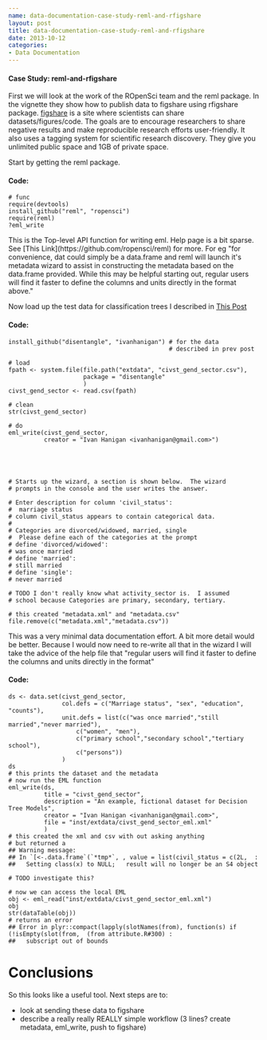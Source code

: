 ```yaml
---
name: data-documentation-case-study-reml-and-rfigshare
layout: post
title: data-documentation-case-study-reml-and-rfigshare
date: 2013-10-12
categories:
- Data Documentation
---
```


#### Case Study: reml-and-rfigshare
First we will look at the work of the ROpenSci team and the reml
package.  In the vignette they show how to publish data to figshare
using rfigshare package.  [figshare](http://figshare.com/) is a site
where scientists can share datasets/figures/code. The goals are to
encourage researchers to share negative results and make reproducible
research efforts user-friendly. It also uses a tagging system for
scientific research discovery. They give you unlimited public space
and 1GB of private space.  

Start by getting the reml package.

#### Code:
    # func
    require(devtools)
    install_github("reml", "ropensci")
    require(reml)
    ?eml_write
<p></p>
This is the Top-level API function for writing eml.  Help page is a bit sparse.  See [This Link](https://github.com/ropensci/reml) for more.  For eg "for convenience, dat could simply be a data.frame and reml will launch it's metadata wizard to assist in constructing the metadata based on the data.frame provided. While this may be helpful starting out, regular users will find it faster to define the columns and units directly in the format above."


Now load up the test data for classification trees I described in [This Post](/2013/10/test-data-for-classification-trees/)

#### Code:
    install_github("disentangle", "ivanhanigan") # for the data
                                                 # described in prev post

    # load
    fpath <- system.file(file.path("extdata", "civst_gend_sector.csv"),
                         package = "disentangle"
                         )
    civst_gend_sector <- read.csv(fpath)

    # clean
    str(civst_gend_sector)

    # do
    eml_write(civst_gend_sector,
              creator = "Ivan Hanigan <ivanhanigan@gmail.com>")


              


    # Starts up the wizard, a section is shown below.  The wizard
    # prompts in the console and the user writes the answer.

    # Enter description for column 'civil_status':
    #  marriage status
    # column civil_status appears to contain categorical data.
    #  
    # Categories are divorced/widowed, married, single
    #  Please define each of the categories at the prompt
    # define 'divorced/widowed':
    # was once married
    # define 'married':
    # still married
    # define 'single':
    # never married

    # TODO I don't really know what activity_sector is.  I assumed
    # school because Categories are primary, secondary, tertiary.

    # this created "metadata.xml" and "metadata.csv"
    file.remove(c("metadata.xml","metadata.csv"))
<p></p>  
This was a very minimal data documentation effort.  A bit more detail would be better.  Because I would now need to re-write all that in the wizard I will take the advice of the help file that "regular users will find it faster to define the columns and units directly in the format"

#### Code:
    ds <- data.set(civst_gend_sector,
                   col.defs = c("Marriage status", "sex", "education", "counts"),
                   unit.defs = list(c("was once married","still married","never married"),
                       c("women", "men"),
                       c("primary school","secondary school","tertiary school"),
                       c("persons"))
                   )
    ds
    # this prints the dataset and the metadata
    # now run the EML function
    eml_write(ds, 
              title = "civst_gend_sector",  
              description = "An example, fictional dataset for Decision Tree Models",
              creator = "Ivan Hanigan <ivanhanigan@gmail.com>",
              file = "inst/extdata/civst_gend_sector_eml.xml"
              )
    # this created the xml and csv with out asking anything
    # but returned a
    ## Warning message:
    ## In `[<-.data.frame`(`*tmp*`, , value = list(civil_status = c(2L,  :
    ##   Setting class(x) to NULL;   result will no longer be an S4 object

    # TODO investigate this?

    # now we can access the local EML
    obj <- eml_read("inst/extdata/civst_gend_sector_eml.xml")
    obj 
    str(dataTable(obj))
    # returns an error
    ## Error in plyr::compact(lapply(slotNames(from), function(s) if (!isEmpty(slot(from,  (from attribute.R#300) : 
    ##   subscript out of bounds
<p></p>

# Conclusions
So this looks like a useful tool.  Next steps are to:

- look at sending these data to figshare
- describe a really really REALLY simple workflow (3 lines? create metadata, eml_write, push to figshare)
